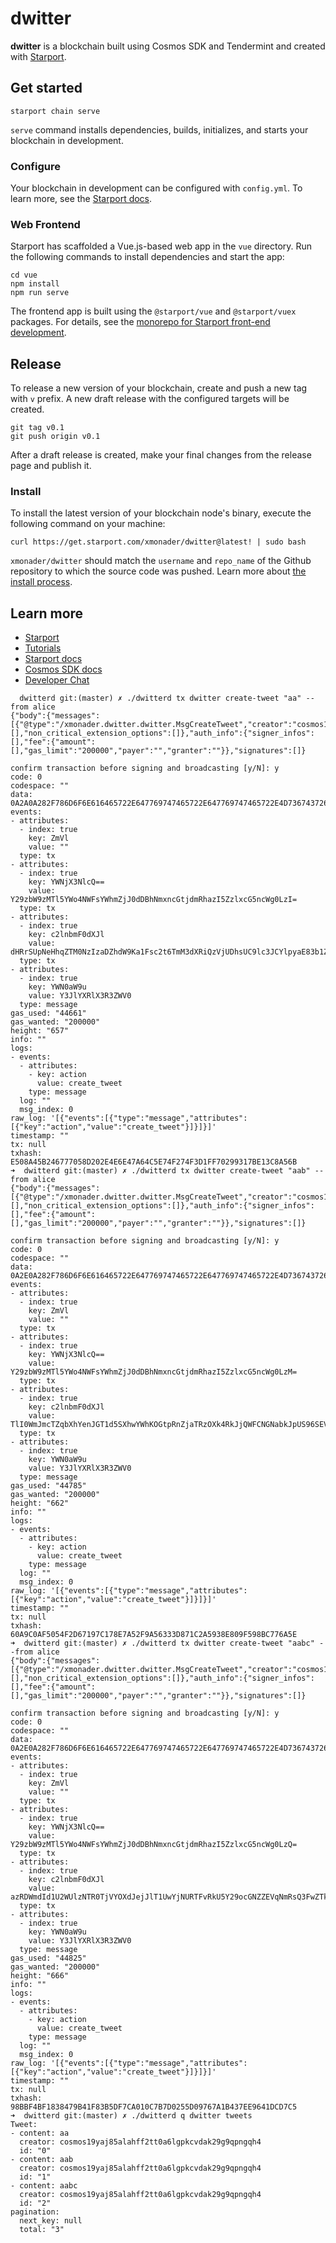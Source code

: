 # dwitter
**dwitter** is a blockchain built using Cosmos SDK and Tendermint and created with [Starport](https://starport.com).

## Get started

```
starport chain serve
```

`serve` command installs dependencies, builds, initializes, and starts your blockchain in development.

### Configure

Your blockchain in development can be configured with `config.yml`. To learn more, see the [Starport docs](https://docs.starport.com).

### Web Frontend

Starport has scaffolded a Vue.js-based web app in the `vue` directory. Run the following commands to install dependencies and start the app:

```
cd vue
npm install
npm run serve
```

The frontend app is built using the `@starport/vue` and `@starport/vuex` packages. For details, see the [monorepo for Starport front-end development](https://github.com/tendermint/vue).

## Release
To release a new version of your blockchain, create and push a new tag with `v` prefix. A new draft release with the configured targets will be created.

```
git tag v0.1
git push origin v0.1
```

After a draft release is created, make your final changes from the release page and publish it.

### Install
To install the latest version of your blockchain node's binary, execute the following command on your machine:

```
curl https://get.starport.com/xmonader/dwitter@latest! | sudo bash
```
`xmonader/dwitter` should match the `username` and `repo_name` of the Github repository to which the source code was pushed. Learn more about [the install process](https://github.com/allinbits/starport-installer).

## Learn more

- [Starport](https://starport.com)
- [Tutorials](https://docs.starport.com/guide)
- [Starport docs](https://docs.starport.com)
- [Cosmos SDK docs](https://docs.cosmos.network)
- [Developer Chat](https://discord.gg/H6wGTY8sxw)





```
  dwitterd git:(master) ✗ ./dwitterd tx dwitter create-tweet "aa" --from alice
{"body":{"messages":[{"@type":"/xmonader.dwitter.dwitter.MsgCreateTweet","creator":"cosmos19yaj85alahff2tt0a6lgpkcvdak29g9qpngqh4","content":"aa"}],"memo":"","timeout_height":"0","extension_options":[],"non_critical_extension_options":[]},"auth_info":{"signer_infos":[],"fee":{"amount":[],"gas_limit":"200000","payer":"","granter":""}},"signatures":[]}

confirm transaction before signing and broadcasting [y/N]: y
code: 0
codespace: ""
data: 0A2A0A282F786D6F6E616465722E647769747465722E647769747465722E4D73674372656174655477656574
events:
- attributes:
  - index: true
    key: ZmVl
    value: ""
  type: tx
- attributes:
  - index: true
    key: YWNjX3NlcQ==
    value: Y29zbW9zMTl5YWo4NWFsYWhmZjJ0dDBhNmxncGtjdmRhazI5ZzlxcG5ncWg0LzI=
  type: tx
- attributes:
  - index: true
    key: c2lnbmF0dXJl
    value: dHRrSUpNeHhqZTM0NzIzaDZhdW9Ka1Fsc2t6TmM3dXRiQzVjUDhsUC9lc3JCYlpyaE83b1ZtTHhhWUpvWjU2emdvalVuVUtvNzVxbCtmUjhlaGtFN3c9PQ==
  type: tx
- attributes:
  - index: true
    key: YWN0aW9u
    value: Y3JlYXRlX3R3ZWV0
  type: message
gas_used: "44661"
gas_wanted: "200000"
height: "657"
info: ""
logs:
- events:
  - attributes:
    - key: action
      value: create_tweet
    type: message
  log: ""
  msg_index: 0
raw_log: '[{"events":[{"type":"message","attributes":[{"key":"action","value":"create_tweet"}]}]}]'
timestamp: ""
tx: null
txhash: E508A45B246777058D202E4E6E47A64C5E74F274F3D1FF70299317BE13C8A56B
➜  dwitterd git:(master) ✗ ./dwitterd tx dwitter create-tweet "aab" --from alice
{"body":{"messages":[{"@type":"/xmonader.dwitter.dwitter.MsgCreateTweet","creator":"cosmos19yaj85alahff2tt0a6lgpkcvdak29g9qpngqh4","content":"aab"}],"memo":"","timeout_height":"0","extension_options":[],"non_critical_extension_options":[]},"auth_info":{"signer_infos":[],"fee":{"amount":[],"gas_limit":"200000","payer":"","granter":""}},"signatures":[]}

confirm transaction before signing and broadcasting [y/N]: y
code: 0
codespace: ""
data: 0A2E0A282F786D6F6E616465722E647769747465722E647769747465722E4D7367437265617465547765657412020801
events:
- attributes:
  - index: true
    key: ZmVl
    value: ""
  type: tx
- attributes:
  - index: true
    key: YWNjX3NlcQ==
    value: Y29zbW9zMTl5YWo4NWFsYWhmZjJ0dDBhNmxncGtjdmRhazI5ZzlxcG5ncWg0LzM=
  type: tx
- attributes:
  - index: true
    key: c2lnbmF0dXJl
    value: TlI0WmJmcTZqbXhYenJGT1d5SXhwYWhKOGtpRnZjaTRzOXk4RkJjQWFCNGNabkJpUS96SEVLQ1hNaTlFbmFCMXpqaDl5R2I5c2htQi9NN2FJbkg2SkE9PQ==
  type: tx
- attributes:
  - index: true
    key: YWN0aW9u
    value: Y3JlYXRlX3R3ZWV0
  type: message
gas_used: "44785"
gas_wanted: "200000"
height: "662"
info: ""
logs:
- events:
  - attributes:
    - key: action
      value: create_tweet
    type: message
  log: ""
  msg_index: 0
raw_log: '[{"events":[{"type":"message","attributes":[{"key":"action","value":"create_tweet"}]}]}]'
timestamp: ""
tx: null
txhash: 60A9C0AF5054F2D67197C178E7A52F9A56333D871C2A5938E809F598BC776A5E
➜  dwitterd git:(master) ✗ ./dwitterd tx dwitter create-tweet "aabc" --from alice
{"body":{"messages":[{"@type":"/xmonader.dwitter.dwitter.MsgCreateTweet","creator":"cosmos19yaj85alahff2tt0a6lgpkcvdak29g9qpngqh4","content":"aabc"}],"memo":"","timeout_height":"0","extension_options":[],"non_critical_extension_options":[]},"auth_info":{"signer_infos":[],"fee":{"amount":[],"gas_limit":"200000","payer":"","granter":""}},"signatures":[]}

confirm transaction before signing and broadcasting [y/N]: y
code: 0
codespace: ""
data: 0A2E0A282F786D6F6E616465722E647769747465722E647769747465722E4D7367437265617465547765657412020802
events:
- attributes:
  - index: true
    key: ZmVl
    value: ""
  type: tx
- attributes:
  - index: true
    key: YWNjX3NlcQ==
    value: Y29zbW9zMTl5YWo4NWFsYWhmZjJ0dDBhNmxncGtjdmRhazI5ZzlxcG5ncWg0LzQ=
  type: tx
- attributes:
  - index: true
    key: c2lnbmF0dXJl
    value: azRDWmdId1U2WUlzNTR0TjVYOXdJejJlT1UwYjNURTFvRkU5Y29ocGNZZEVqNmRsQ3FwZTkxSGJWRDVOdjdLQ1dOclYya21kbXBHdUJrMTdrUDVCVXc9PQ==
  type: tx
- attributes:
  - index: true
    key: YWN0aW9u
    value: Y3JlYXRlX3R3ZWV0
  type: message
gas_used: "44825"
gas_wanted: "200000"
height: "666"
info: ""
logs:
- events:
  - attributes:
    - key: action
      value: create_tweet
    type: message
  log: ""
  msg_index: 0
raw_log: '[{"events":[{"type":"message","attributes":[{"key":"action","value":"create_tweet"}]}]}]'
timestamp: ""
tx: null
txhash: 98BBF4BF1838479B41F83B5DF7CA010C7B7D0255D09767A1B437EE9641DCD7C5
➜  dwitterd git:(master) ✗ ./dwitterd q dwitter tweets                         
Tweet:
- content: aa
  creator: cosmos19yaj85alahff2tt0a6lgpkcvdak29g9qpngqh4
  id: "0"
- content: aab
  creator: cosmos19yaj85alahff2tt0a6lgpkcvdak29g9qpngqh4
  id: "1"
- content: aabc
  creator: cosmos19yaj85alahff2tt0a6lgpkcvdak29g9qpngqh4
  id: "2"
pagination:
  next_key: null
  total: "3"


 ```